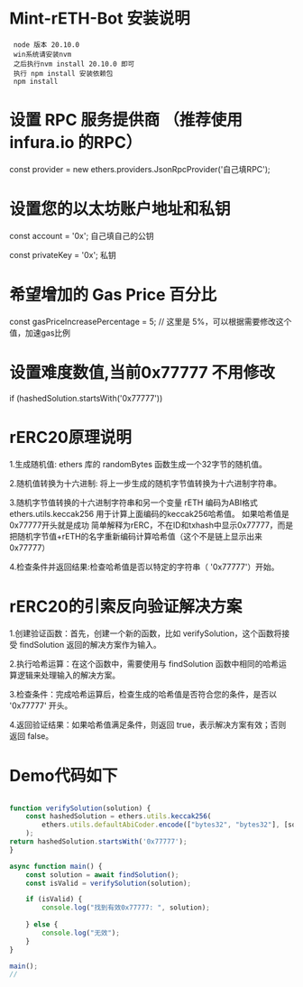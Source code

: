 # Mint-rETH-Bot 安装说明 

     node 版本 20.10.0  
     win系统请安装nvm
     之后执行nvm install 20.10.0 即可
     执行 npm install 安装依赖包
     npm install

# 设置 RPC 服务提供商  （推荐使用infura.io 的RPC）
const provider = new ethers.providers.JsonRpcProvider('自己填RPC');

# 设置您的以太坊账户地址和私钥
const account = '0x';  自己填自己的公钥

const privateKey = '0x';  私钥 

# 希望增加的 Gas Price 百分比
const gasPriceIncreasePercentage = 5; // 这里是 5%，可以根据需要修改这个值，加速gas比例 

# 设置难度数值,当前0x77777 不用修改
 if (hashedSolution.startsWith('0x77777'))

# rERC20原理说明

1.生成随机值:  ethers 库的 randomBytes 函数生成一个32字节的随机值。

2.随机值转换为十六进制: 将上一步生成的随机字节值转换为十六进制字符串。

3.随机字节值转换的十六进制字符串和另一个变量 rETH 编码为ABI格式
  ethers.utils.keccak256 用于计算上面编码的keccak256哈希值。 如果哈希值是0x77777开头就是成功
  简单解释为rERC，不在ID和txhash中显示0x77777，而是把随机字节值+rETH的名字重新编码计算哈希值（这个不是链上显示出来0x77777）
  
4.检查条件并返回结果:检查哈希值是否以特定的字符串（ '0x77777'）开始。

# rERC20的引索反向验证解决方案 

1.创建验证函数：首先，创建一个新的函数，比如 verifySolution，这个函数将接受 findSolution 返回的解决方案作为输入。

2.执行哈希运算：在这个函数中，需要使用与 findSolution 函数中相同的哈希运算逻辑来处理输入的解决方案。

3.检查条件：完成哈希运算后，检查生成的哈希值是否符合您的条件，是否以 '0x77777' 开头。

4.返回验证结果：如果哈希值满足条件，则返回 true，表示解决方案有效；否则返回 false。

# Demo代码如下

```javascript

function verifySolution(solution) {
    const hashedSolution = ethers.utils.keccak256(
        ethers.utils.defaultAbiCoder.encode(["bytes32", "bytes32"], [solution, currentChallenge])
    );
return hashedSolution.startsWith('0x77777');
}

async function main() {
    const solution = await findSolution();
    const isValid = verifySolution(solution);

    if (isValid) {
        console.log("找到有效0x77777: ", solution);
        
    } else {
        console.log("无效");
    }
}

main();
//


